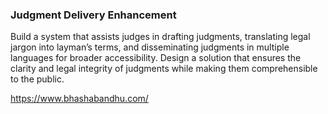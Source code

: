 ### Judgment Delivery Enhancement
Build a system that assists judges in drafting judgments, translating legal jargon into layman’s terms, and disseminating judgments in multiple languages for broader accessibility. Design a solution that ensures the clarity and legal integrity of judgments while making them comprehensible to the public.

https://www.bhashabandhu.com/

